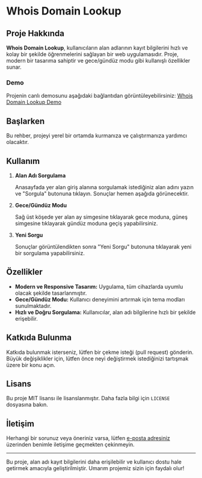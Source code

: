<h1>Whois Domain Lookup</h1>

<h2>Proje Hakkında</h2>

<p>
    <strong>Whois Domain Lookup</strong>, kullanıcıların alan adlarının kayıt bilgilerini hızlı ve kolay bir şekilde öğrenmelerini sağlayan bir web uygulamasıdır. Proje, modern bir tasarıma sahiptir ve gece/gündüz modu gibi kullanışlı özellikler sunar.
</p>

<h3>Demo</h3>
<p>
    Projenin canlı demosunu aşağıdaki bağlantıdan görüntüleyebilirsiniz:
    <a href="https://whois.olkando.com/" target="_blank">Whois Domain Lookup Demo</a>
</p>

<h2>Başlarken</h2>
<p>
    Bu rehber, projeyi yerel bir ortamda kurmanıza ve çalıştırmanıza yardımcı olacaktır.
</p>

<h2>Kullanım</h2>
<ol>
    <li>
        <strong>Alan Adı Sorgulama</strong>
        <p>
            Anasayfada yer alan giriş alanına sorgulamak istediğiniz alan adını yazın ve "Sorgula" butonuna tıklayın. Sonuçlar hemen aşağıda görünecektir.
        </p>
    </li>
    <li>
        <strong>Gece/Gündüz Modu</strong>
        <p>
            Sağ üst köşede yer alan ay simgesine tıklayarak gece moduna, güneş simgesine tıklayarak gündüz moduna geçiş yapabilirsiniz.
        </p>
    </li>
    <li>
        <strong>Yeni Sorgu</strong>
        <p>
            Sonuçlar görüntülendikten sonra "Yeni Sorgu" butonuna tıklayarak yeni bir sorgulama yapabilirsiniz.
        </p>
    </li>
</ol>

<h2>Özellikler</h2>
<ul>
    <li><strong>Modern ve Responsive Tasarım:</strong> Uygulama, tüm cihazlarda uyumlu olacak şekilde tasarlanmıştır.</li>
    <li><strong>Gece/Gündüz Modu:</strong> Kullanıcı deneyimini artırmak için tema modları sunulmaktadır.</li>
    <li><strong>Hızlı ve Doğru Sorgulama:</strong> Kullanıcılar, alan adı bilgilerine hızlı bir şekilde erişebilir.</li>
</ul>

<h2>Katkıda Bulunma</h2>
<p>
    Katkıda bulunmak isterseniz, lütfen bir çekme isteği (pull request) gönderin. Büyük değişiklikler için, lütfen önce neyi değiştirmek istediğinizi tartışmak üzere bir konu açın.
</p>

<h2>Lisans</h2>
<p>
    Bu proje MIT lisansı ile lisanslanmıştır. Daha fazla bilgi için <code>LICENSE</code> dosyasına bakın.
</p>

<h2>İletişim</h2>
<p>
    Herhangi bir sorunuz veya öneriniz varsa, lütfen <a href="mailto:email@example.com">e-posta adresiniz</a> üzerinden benimle iletişime geçmekten çekinmeyin.
</p>

<hr>

<p>
    Bu proje, alan adı kayıt bilgilerini daha erişilebilir ve kullanıcı dostu hale getirmek amacıyla geliştirilmiştir. Umarım projemiz sizin için faydalı olur!
</p>

</body>
</html>
